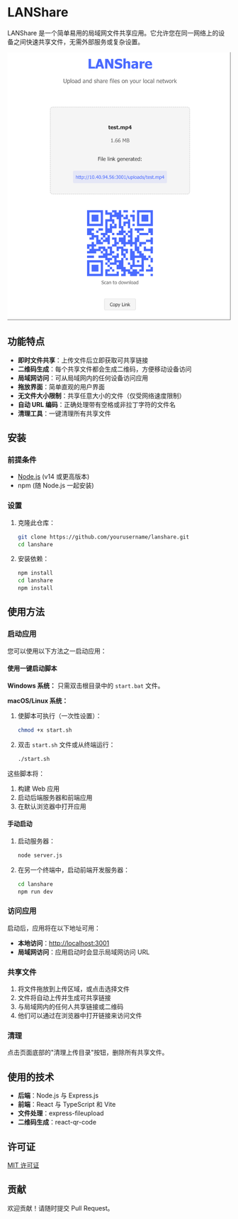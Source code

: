 # LANShare

LANShare 是一个简单易用的局域网文件共享应用。它允许您在同一网络上的设备之间快速共享文件，无需外部服务或复杂设置。

![LANShare 截图](screenshots/lanshare_main.png)

## 功能特点

- **即时文件共享**：上传文件后立即获取可共享链接
- **二维码生成**：每个共享文件都会生成二维码，方便移动设备访问
- **局域网访问**：可从局域网内的任何设备访问应用
- **拖放界面**：简单直观的用户界面
- **无文件大小限制**：共享任意大小的文件（仅受网络速度限制）
- **自动 URL 编码**：正确处理带有空格或非拉丁字符的文件名
- **清理工具**：一键清理所有共享文件


## 安装

### 前提条件

- [Node.js](https://nodejs.org/) (v14 或更高版本)
- npm (随 Node.js 一起安装)

### 设置

1. 克隆此仓库：
   ```bash
   git clone https://github.com/yourusername/lanshare.git
   cd lanshare
   ```

2. 安装依赖：
   ```bash
   npm install
   cd lanshare
   npm install
   ```

## 使用方法

### 启动应用

您可以使用以下方法之一启动应用：

#### 使用一键启动脚本

**Windows 系统：**
只需双击根目录中的 `start.bat` 文件。

**macOS/Linux 系统：**
1. 使脚本可执行（一次性设置）：
   ```bash
   chmod +x start.sh
   ```
2. 双击 `start.sh` 文件或从终端运行：
   ```bash
   ./start.sh
   ```

这些脚本将：
1. 构建 Web 应用
2. 启动后端服务器和前端应用
3. 在默认浏览器中打开应用

#### 手动启动

1. 启动服务器：
   ```bash
   node server.js
   ```

2. 在另一个终端中，启动前端开发服务器：
   ```bash
   cd lanshare
   npm run dev
   ```

### 访问应用

启动后，应用将在以下地址可用：

- **本地访问**：[http://localhost:3001](http://localhost:3001)
- **局域网访问**：应用启动时会显示局域网访问 URL

### 共享文件

1. 将文件拖放到上传区域，或点击选择文件
2. 文件将自动上传并生成可共享链接
3. 与局域网内的任何人共享链接或二维码
4. 他们可以通过在浏览器中打开链接来访问文件

### 清理

点击页面底部的"清理上传目录"按钮，删除所有共享文件。

## 使用的技术

- **后端**：Node.js 与 Express.js
- **前端**：React 与 TypeScript 和 Vite
- **文件处理**：express-fileupload
- **二维码生成**：react-qr-code

## 许可证

[MIT 许可证](LICENSE)

## 贡献

欢迎贡献！请随时提交 Pull Request。
